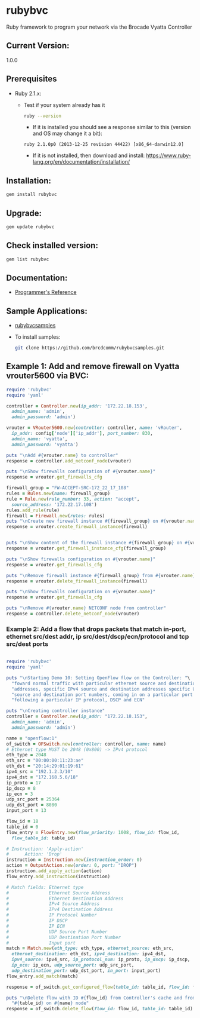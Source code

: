 # rubybvc
Ruby framework to program your network via the Brocade Vyatta Controller

## Current Version:
1.0.0

## Prerequisites
   - Ruby 2.1.x: 
       - Test if your system already has it

         ```bash
         ruby --version
         ```
          - If it is installed you should see a response similar to this (version and OS may change it a bit):

          ```
          ruby 2.1.0p0 (2013-12-25 revision 44422) [x86_64-darwin12.0]
          ```
          - If it is not installed, then download and install: https://www.ruby-lang.org/en/documentation/installation/ 

## Installation:
```bash
gem install rubybvc
```

## Upgrade:
```bash
gem update rubybvc
```

## Check installed version:
```bash
gem list rubybvc
```


## Documentation:
   - [Programmer's Reference](http://brcdcomm.github.io/rubybvc/)

## Sample Applications:
   - [rubybvcsamples](https://github.com/brcdcomm/rubybvcsamples)
   - To install samples:

     ```bash
     git clone https://github.com/brcdcomm/rubybvcsamples.git
     ```

## Example 1:  Add and remove firewall on Vyatta vrouter5600 via BVC:

```ruby
require 'rubybvc'
require 'yaml'

controller = Controller.new(ip_addr: '172.22.18.153',
  admin_name: 'admin',
  admin_password: 'admin')

vrouter = VRouter5600.new(controller: controller, name: 'vRouter',
  ip_addr: config['node']['ip_addr'], port_number: 830,
  admin_name: 'vyatta',
  admin_password: 'vyatta')

puts "\nAdd #{vrouter.name} to controller"
response = controller.add_netconf_node(vrouter)

puts "\nShow firewalls configuration of #{vrouter.name}"
response = vrouter.get_firewalls_cfg

firewall_group = "FW-ACCEPT-SRC-172_22_17_108"
rules = Rules.new(name: firewall_group)
rule = Rule.new(rule_number: 33, action: "accept",
  source_address: '172.22.17.108')
rules.add_rule(rule)
firewall = Firewall.new(rules: rules)
puts "\nCreate new firewall instance #{firewall_group} on #{vrouter.name}"
response = vrouter.create_firewall_instance(firewall)


puts "\nShow content of the firewall instance #{firewall_group} on #{vrouter.name}"
response = vrouter.get_firewall_instance_cfg(firewall_group)

puts "\nShow firewalls configuration on #{vrouter.name}"
response = vrouter.get_firewalls_cfg

puts "\nRemove firewall instance #{firewall_group} from #{vrouter.name}"
response = vrouter.delete_firewall_instance(firewall)

puts "\nShow firewalls configuration on #{vrouter.name}"
response = vrouter.get_firewalls_cfg

puts "\nRemove #{vrouter.name} NETCONF node from controller"
response = controller.delete_netconf_node(vrouter)

```



### Example 2:  Add a flow that drops packets that match in-port, ethernet src/dest addr, ip src/dest/dscp/ecn/protocol and tcp src/dest ports

```ruby

require 'rubybvc'
require 'yaml'

puts "\nStarting Demo 10: Setting OpenFlow flow on the Controller: "\
  "foward normal traffic with particular ethernet source and destination "\
  "addresses, specific IPv4 source and destination addresses specific UDP "\
  "source and destination port numbers, coming in on a particular port "\
  "following a particular IP protocol, DSCP and ECN"

puts "\nCreating controller instance"
controller = Controller.new(ip_addr: "172.22.18.153",
  admin_name: 'admin',
  admin_password: 'admin')

name = "openflow:1"
of_switch = OFSwitch.new(controller: controller, name: name)
# Ethernet type MUST be 2048 (0x800) -> IPv4 protocol
eth_type = 2048
eth_src = "00:00:00:11:23:ae"
eth_dst = "20:14:29:01:19:61"
ipv4_src = "192.1.2.3/10"
ipv4_dst = "172.168.5.6/18"
ip_proto = 17
ip_dscp = 8
ip_ecn = 3
udp_src_port = 25364
udp_dst_port = 8080
input_port = 13

flow_id = 18
table_id = 0
flow_entry = FlowEntry.new(flow_priority: 1008, flow_id: flow_id,
  flow_table_id: table_id)

# Instruction: 'Apply-action'
#      Action: 'Drop'
instruction = Instruction.new(instruction_order: 0)
action = OutputAction.new(order: 0, port: "DROP")
instruction.add_apply_action(action)
flow_entry.add_instruction(instruction)

# Match fields: Ethernet type
#               Ethernet Source Address
#               Ethernet Destination Address
#               IPv4 Source Address
#               IPv4 Destination Address
#               IP Protocol Number
#               IP DSCP
#               IP ECN
#               UDP Source Port Number
#               UDP Destination Port Number
#               Input port
match = Match.new(eth_type: eth_type, ethernet_source: eth_src,
  ethernet_destination: eth_dst, ipv4_destination: ipv4_dst,
  ipv4_source: ipv4_src, ip_protocol_num: ip_proto, ip_dscp: ip_dscp,
  ip_ecn: ip_ecn, udp_source_port: udp_src_port,
  udp_destination_port: udp_dst_port, in_port: input_port)
flow_entry.add_match(match)

response = of_switch.get_configured_flow(table_id: table_id, flow_id: flow_id)

puts "\nDelete flow with ID #{flow_id} from Controller's cache and from table "\
  "#{table_id} on #{name} node"
response = of_switch.delete_flow(flow_id: flow_id, table_id: table_id)

```
